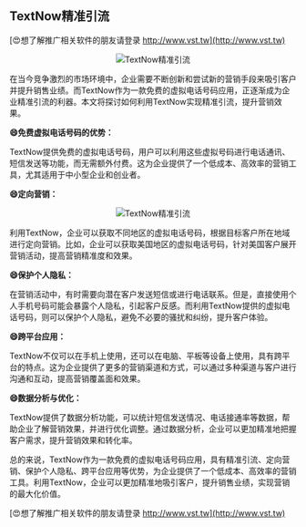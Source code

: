 ## **TextNow精准引流**

[😍想了解推广相关软件的朋友请登录 http://www.vst.tw](http://www.vst.tw)

 <center><img src="https://vst.tw/MP4/tuiguang/png/3.png" alt="TextNow精准引流"></center>

在当今竞争激烈的市场环境中，企业需要不断创新和尝试新的营销手段来吸引客户并提升销售业绩。而TextNow作为一款免费的虚拟电话号码应用，正逐渐成为企业精准引流的利器。本文将探讨如何利用TextNow实现精准引流，提升营销效果。

**😄免费虚拟电话号码的优势：**

TextNow提供免费的虚拟电话号码，用户可以利用这些虚拟号码进行电话通讯、短信发送等功能，而无需额外付费。这为企业提供了一个低成本、高效率的营销工具，尤其适用于中小型企业和创业者。

**😄定向营销：**

 <center><img src="https://vst.tw/MP4/tuiguang/png/1.png" alt="TextNow精准引流"></center>

利用TextNow，企业可以获取不同地区的虚拟电话号码，根据目标客户所在地域进行定向营销。比如，企业可以获取美国地区的虚拟电话号码，针对美国客户展开营销活动，提高营销精准度和效果。

**😄保护个人隐私：**

在营销活动中，有时需要向潜在客户发送短信或进行电话联系。但是，直接使用个人手机号码可能会暴露个人隐私，引起客户反感。而利用TextNow提供的虚拟电话号码，则可以保护个人隐私，避免不必要的骚扰和纠纷，提升客户体验。

**😄跨平台应用：**

TextNow不仅可以在手机上使用，还可以在电脑、平板等设备上使用，具有跨平台的特点。这为企业提供了更多的营销渠道和方式，可以通过多种渠道与客户进行沟通和互动，提高营销覆盖面和效果。

**😄数据分析与优化：**

TextNow提供了数据分析功能，可以统计短信发送情况、电话接通率等数据，帮助企业了解营销效果，并进行优化调整。通过数据分析，企业可以更加精准地把握客户需求，提升营销效果和转化率。

总的来说，TextNow作为一款免费的虚拟电话号码应用，具有精准引流、定向营销、保护个人隐私、跨平台应用等优势，为企业提供了一个低成本、高效率的营销工具。利用TextNow，企业可以更加精准地吸引客户，提升销售业绩，实现营销的最大化价值。

[😍想了解推广相关软件的朋友请登录 http://www.vst.tw](http://www.vst.tw)



